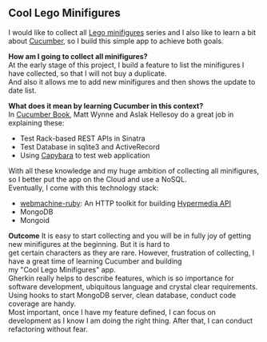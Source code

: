 ## Cool Lego Minifigures

I would like to collect all [Lego minifigures](http://minifigures.lego.com/en-gb/default.aspx) series and I also like to learn a bit about
[Cucumber](http://cukes.info), so I build this simple app to achieve both goals. 

__How am I going to collect all minifigures?__  
At the early stage of this project, I build a feature to list the minifigures I have collected, so that I will not buy a duplicate.  
And also it allows me to add new minifigures and then shows the update to date list. 

__What does it mean by learning Cucumber in this context?__  
In [Cucumber Book](http://pragprog.com/book/hwcuc/the-cucumber-book), Matt Wynne and Aslak Hellesoy do a great job in explaining these:  
*  Test Rack-based REST APIs in Sinatra  
*  Test Database in sqlite3 and ActiveRecord  
*  Using [Capybara](https://github.com/jnicklas/capybara) to test web application 

With all these knowledge and my huge ambition of collecting all minifigures, so I better put the app on the Cloud and use a NoSQL.   
Eventually, I come with this technology stack:   
*  [webmachine-ruby](https://github.com/seancribbs/webmachine-ruby): An HTTP toolkit for building [Hypermedia API](http://www.designinghypermediaapis.com)  
*  MongoDB  
*  Mongoid  

__Outcome__
It is easy to start collecting and you will be in fully joy of getting new minifigures at the beginning. But it is hard to   
get certain characters as they are rare. However, frustration of collecting, I have a great time of learning Cucumber and building  
my "Cool Lego Minifigures" app.   
Gherkin really helps to describe features, which is so importance for software development, ubiquitous language and crystal clear requirements.   
Using hooks to start MongoDB server, clean database, conduct code coverage are handy.   
Most important, once I have my feature defined, I can focus on development as I know I am doing the right thing. After that, I can conduct refactoring without fear.    

